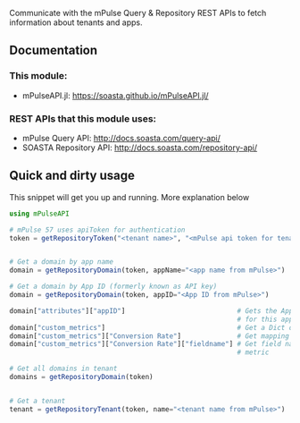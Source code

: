 Communicate with the mPulse Query & Repository REST APIs to fetch information about tenants and apps.

## Documentation

### This module:
* mPulseAPI.jl: https://soasta.github.io/mPulseAPI.jl/

### REST APIs that this module uses:
* mPulse Query API: http://docs.soasta.com/query-api/
* SOASTA Repository API: http://docs.soasta.com/repository-api/

## Quick and dirty usage
This snippet will get you up and running.  More explanation below

```julia
using mPulseAPI

# mPulse 57 uses apiToken for authentication
token = getRepositoryToken("<tenant name>", "<mPulse api token for tenant>")


# Get a domain by app name
domain = getRepositoryDomain(token, appName="<app name from mPulse>")

# Get a domain by App ID (formerly known as API key)
domain = getRepositoryDomain(token, appID="<App ID from mPulse>")

domain["attributes"]["appID"]                            # Gets the App ID (formerly known as API key)
                                                         # for this app
domain["custom_metrics"]                                 # Get a Dict of custom metrics
domain["custom_metrics"]["Conversion Rate"]              # Get mapping for Conversion Rate custom metric
domain["custom_metrics"]["Conversion Rate"]["fieldname"] # Get field name for Conversion Rate custom
                                                         # metric

# Get all domains in tenant
domains = getRepositoryDomain(token)


# Get a tenant
tenant = getRepositoryTenant(token, name="<tenant name from mPulse>")
```

